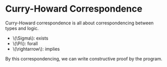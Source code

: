 # Curry-Howard Correspondence

Curry-Howard correspondence is all about correspondencing between types and logic.

- \\(\Sigma\\): exists
- \\(\Pi\\): forall
- \\(\rightarrow\\): implies

By this correspondencing, we can write constructive proof by the program.
